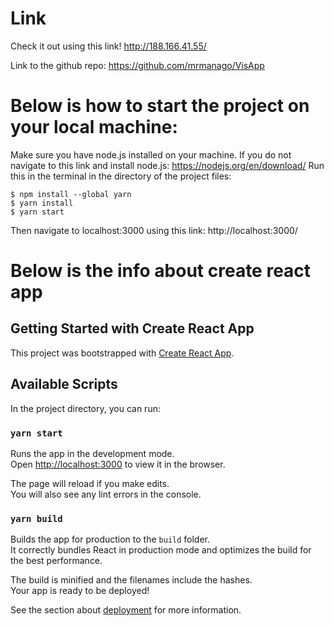 # Link

Check it out using this link! 
http://188.166.41.55/

Link to the github repo:
https://github.com/mrmanago/VisApp

# Below is how to start the project on your local machine:
Make sure you have node.js installed on your machine. If you do not navigate to this link and install node.js: https://nodejs.org/en/download/
Run this in the terminal in the directory of the project files:
```
$ npm install --global yarn
$ yarn install
$ yarn start
```
Then navigate to localhost:3000 using this link: http://localhost:3000/

# Below is the info about create react app
## Getting Started with Create React App

This project was bootstrapped with [Create React App](https://github.com/facebook/create-react-app).

## Available Scripts

In the project directory, you can run:

### `yarn start`

Runs the app in the development mode.\
Open [http://localhost:3000](http://localhost:3000) to view it in the browser.

The page will reload if you make edits.\
You will also see any lint errors in the console.


### `yarn build`

Builds the app for production to the `build` folder.\
It correctly bundles React in production mode and optimizes the build for the best performance.

The build is minified and the filenames include the hashes.\
Your app is ready to be deployed!

See the section about [deployment](https://facebook.github.io/create-react-app/docs/deployment) for more information.
